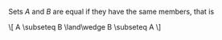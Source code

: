 Sets $A$ and $B$ are equal if they have the same members, that is

\\[
A \subseteq B \land\wedge B \subseteq A
\\]